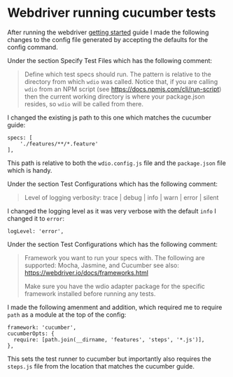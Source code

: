 # Webdriver running cucumber tests

After running the webdriver [getting started](https://webdriver.io/docs/gettingstarted.html) guide I made the following changes to the config file generated by accepting the defaults for the config command.

Under the section Specify Test Files which has the following comment:
    
>Define which test specs should run. The pattern is relative to the directory
>from which `wdio` was called. Notice that, if you are calling `wdio` from an
>NPM script (see https://docs.npmjs.com/cli/run-script) then the current working
>directory is where your package.json resides, so `wdio` will be called from there.

I changed the existing js path to this one which matches the cucumber guide:

```
specs: [
    './features/**/*.feature'
],
```

This path is relative to both the `wdio.config.js` file and the `package.json` file which is handy.

Under the section Test Configurations which has the following comment:

> Level of logging verbosity: trace | debug | info | warn | error | silent

I changed the logging level as it was very verbose with the default `info` I changed it to `error`:

```
logLevel: 'error',
```

Under the section Test Configurations which has the following comment:

>Framework you want to run your specs with.
>The following are supported: Mocha, Jasmine, and Cucumber
>see also: https://webdriver.io/docs/frameworks.html
>
>Make sure you have the wdio adapter package for the specific framework installed
>before running any tests.

I made the following amenment and addition, which required me to require `path` as a module at the top of the config:

```
framework: 'cucumber',
cucumberOpts: {
  require: [path.join(__dirname, 'features', 'steps', '*.js')],
},
```

This sets the test runner to cucumber but importantly also requires the `steps.js` file from the location that matches the cucumber guide.